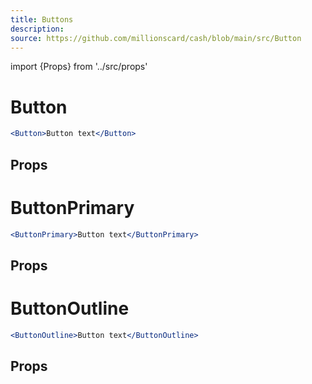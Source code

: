 ```yaml
---
title: Buttons
description:
source: https://github.com/millionscard/cash/blob/main/src/Button
---
```


import {Props} from '../src/props'

# Button

```jsx
<Button>Button text</Button>
```

## Props

<Props of="Button" />

# ButtonPrimary

```jsx
<ButtonPrimary>Button text</ButtonPrimary>
```

## Props

<Props of="ButtonPrimary" />

# ButtonOutline

```jsx
<ButtonOutline>Button text</ButtonOutline>
```

## Props

<Props of="ButtonOutline" />
